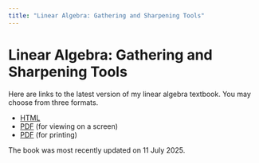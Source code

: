 ```yaml
---
title: "Linear Algebra: Gathering and Sharpening Tools"
---
```


# Linear Algebra: Gathering and Sharpening Tools

Here are links to the latest version of my linear algebra textbook. You may choose from three formats.
* [HTML](https://rhigginbottom.github.io/labook/)
* [PDF](la-book-screen.pdf) (for viewing on a screen)
* [PDF](la-book-print.pdf) (for printing)

The book was most recently updated on 11 July 2025.